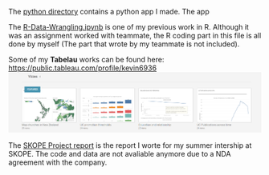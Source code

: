 
The [python directory](python) contains a python app I made. The app

The [R-Data-Wrangling.ipynb](R-Data-Wrangling.ipynb) is one of my previous work in R. Although it was an assignment worked with teammate, the R coding part in this file is all done by myself (The part that wrote by my teammate is not included). 

Some of my **Tabelau** works can be found here: https://public.tableau.com/profile/kevin6936
![alt text](images/tableau.png)

The [SKOPE Project report](SKOPE-Project-report.pdf) is the report I worte for my summer intership at SKOPE. The code and data are not avaliable anymore due to a NDA agreement with the company.
